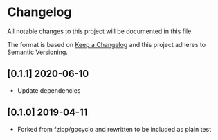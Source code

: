# Changelog
All notable changes to this project will be documented in this file.

The format is based on [Keep a Changelog](http://keepachangelog.com/en/1.0.0/)
and this project adheres to [Semantic Versioning](http://semver.org/spec/v2.0.0.html).

## [0.1.1] 2020-06-10

- Update dependencies

## [0.1.0] 2019-04-11

- Forked from fzipp/gocyclo and rewritten to be included as plain test
